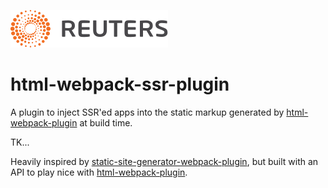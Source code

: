 ![](badge.svg)

# html-webpack-ssr-plugin

A plugin to inject SSR'ed apps into the static markup generated by [html-webpack-plugin](https://github.com/jantimon/html-webpack-plugin) at build time.

TK...

Heavily inspired by [static-site-generator-webpack-plugin](https://github.com/markdalgleish/static-site-generator-webpack-plugin), but built with an API to play nice with [html-webpack-plugin](https://github.com/jantimon/html-webpack-plugin).
